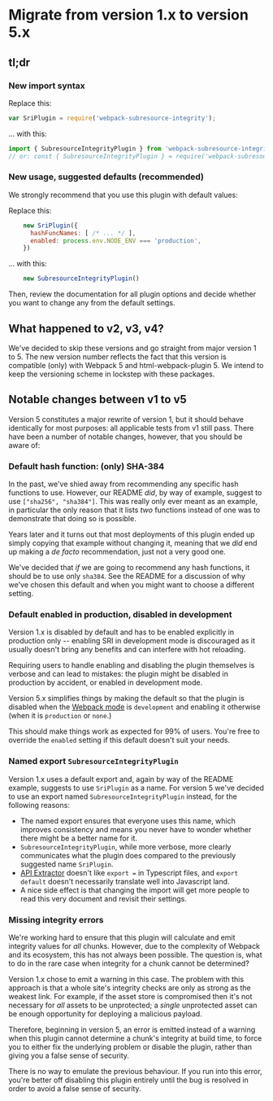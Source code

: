 # Migrate from version 1.x to version 5.x

## tl;dr

### New import syntax

Replace this:

```js
var SriPlugin = require('webpack-subresource-integrity');
```

... with this:

```js
import { SubresourceIntegrityPlugin } from 'webpack-subresource-integrity';
// or: const { SubresourceIntegrityPlugin } = require('webpack-subresource-integrity');
```

### New usage, suggested defaults (recommended)

We strongly recommend that you use this plugin with default values:

Replace this:

```js
    new SriPlugin({
      hashFuncNames: [ /* ... */ ],
      enabled: process.env.NODE_ENV === 'production',
    })
```

... with this:

```js
    new SubresourceIntegrityPlugin()
```

Then, review the documentation for all plugin options and decide
whether you want to change any from the default settings.

## What happened to v2, v3, v4?

We've decided to skip these versions and go straight from major
version 1 to 5.  The new version number reflects the fact that this
version is compatible (only) with Webpack 5 and html-webpack-plugin 5.
We intend to keep the versioning scheme in lockstep with these
packages.

## Notable changes between v1 to v5

Version 5 constitutes a major rewrite of version 1, but it should
behave identically for most purposes: all applicable tests from v1
still pass.  There have been a number of notable changes, however,
that you should be aware of:

### Default hash function: (only) SHA-384

In the past, we've shied away from recommending any specific hash
functions to use.  However, our README _did_, by way of example,
suggest to use `["sha256", "sha384"]`. This was really only ever
meant as an example, in particular the only reason that it lists _two_
functions instead of one was to demonstrate that doing so is
possible.

Years later and it turns out that most deployments of this plugin
ended up simply copying that example without changing it, meaning that
we _did_ end up making a _de facto_ recommendation, just not a very
good one.

We've decided that _if_ we are going to recommend any hash functions,
it should be to use only `sha384`. See the README for a discussion of
why we've chosen this default and when you might want to choose a
different setting.

### Default enabled in production, disabled in development

Version 1.x is disabled by default and has to be enabled explicitly in
production only -- enabling SRI in development mode is discouraged as
it usually doesn't bring any benefits and can interfere with hot
reloading.

Requiring users to handle enabling and disabling the plugin themselves
is verbose and can lead to mistakes: the plugin might be disabled in
production by accident, or enabled in development mode.

Version 5.x simplifies things by making the default so that the plugin
is disabled when the [Webpack
mode](https://webpack.js.org/configuration/mode/) is `development` and
enabling it otherwise (when it is `production` or `none`.)

This should make things work as expected for 99% of users. You're free
to override the `enabled` setting if this default doesn't suit your
needs.

### Named export `SubresourceIntegrityPlugin`

Version 1.x uses a default export and, again by way of the README
example, suggests to use `SriPlugin` as a name.  For version 5 we've
decided to use an export named `SubresourceIntegrityPlugin` instead,
for the following reasons:

- The named export ensures that everyone uses this name, which
  improves consistency and means you never have to wonder whether
  there might be a better name for it.
- `SubresourceIntegrityPlugin`, while more verbose, more clearly
  communicates what the plugin does compared to the previously
  suggested name `SriPlugin`.
- [API Extractor](https://api-extractor.com/) doesn't like `export =`
  in Typescript files, and `export default` doesn't necessarily
  translate well into Javascript land.
- A nice side effect is that changing the import will get more people
  to read this very document and revisit their settings.

### Missing integrity errors

We're working hard to ensure that this plugin will calculate and emit
integrity values for _all_ chunks.  However, due to the complexity of
Webpack and its ecosystem, this has not always been possible.  The
question is, what to do in the rare case when integrity for a chunk
cannot be determined?

Version 1.x chose to emit a warning in this case.  The problem with
this approach is that a whole site's integrity checks are only as
strong as the weakest link.  For example, if the asset store is
compromised then it's not necessary for _all_ assets to be
unprotected; a _single_ unprotected asset can be enough opportunity
for deploying a malicious payload.

Therefore, beginning in version 5, an error is emitted instead of a
warning when this plugin cannot determine a chunk's integrity at build
time, to force you to either fix the underlying problem or disable the
plugin, rather than giving you a false sense of security.

There is no way to emulate the previous behaviour. If you run into
this error, you're better off disabling this plugin entirely until the
bug is resolved in order to avoid a false sense of security.
